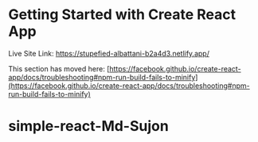 # Getting Started with Create React App
Live Site Link: https://stupefied-albattani-b2a4d3.netlify.app/

This section has moved here: [https://facebook.github.io/create-react-app/docs/troubleshooting#npm-run-build-fails-to-minify](https://facebook.github.io/create-react-app/docs/troubleshooting#npm-run-build-fails-to-minify)
# simple-react-Md-Sujon
